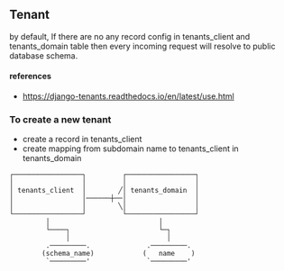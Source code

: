 ## Tenant

by default, If there are no any record config in tenants_client and tenants_domain table then every incoming request will resolve to public database schema.

#### references
* https://django-tenants.readthedocs.io/en/latest/use.html

### To create a new tenant
* create a record in tenants_client
* create mapping from subdomain name to tenants_client in tenants_domain

```
┌─────────────────┐         ┌─────────────────┐
│                 │         │                 │
│ tenants_client  │        ╱│ tenants_domain  │
│                 │──────┼──│                 │
│                 │        ╲│                 │
└─────────────────┘         └─────────────────┘
         │                           │         
         └────┐                      └─┐       
              │                        │       
         .─────────.              .─────────.  
        (schema_name)            (   name    ) 
         `─────────'              `─────────'  
```